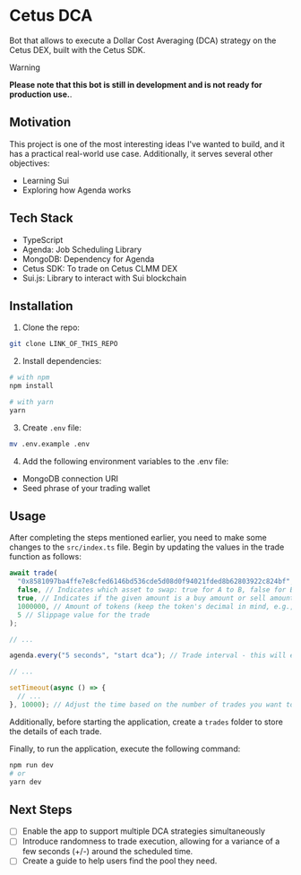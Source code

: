 # Cetus DCA

Bot that allows to execute a Dollar Cost Averaging (DCA) strategy on the Cetus DEX, built with the Cetus SDK.

> [!WARNING]
> **Please note that this bot is still in development and is not ready for production use.**.

## Motivation

This project is one of the most interesting ideas I've wanted to build, and it has a practical real-world use case. Additionally, it serves several other objectives:

- Learning Sui
- Exploring how Agenda works

## Tech Stack

- TypeScript
- Agenda: Job Scheduling Library
- MongoDB: Dependency for Agenda
- Cetus SDK: To trade on Cetus CLMM DEX
- Sui.js: Library to interact with Sui blockchain

## Installation

1. Clone the repo:

```bash
git clone LINK_OF_THIS_REPO
```

2. Install dependencies:

```bash
# with npm
npm install

# with yarn
yarn
```

3. Create `.env` file:

```bash
mv .env.example .env
```

4. Add the following environment variables to the .env file:

- MongoDB connection URI
- Seed phrase of your trading wallet

## Usage

After completing the steps mentioned earlier, you need to make some changes to the `src/index.ts` file. Begin by updating the values in the trade function as follows:

```ts
await trade(
  "0x8581097ba4ffe7e8cfed6146bd536cde5d08d0f94021fded8b62803922c824bf", // Address of the pool you want to trade on
  false, // Indicates which asset to swap: true for A to B, false for B to A
  true, // Indicates if the given amount is a buy amount or sell amount
  1000000, // Amount of tokens (keep the token's decimal in mind, e.g., for SUI has 9 decimals, 1 SUI should be passed as 1000000000)
  5 // Slippage value for the trade
);

// ...

agenda.every("5 seconds", "start dca"); // Trade interval - this will execute the trade every 5 seconds

// ...

setTimeout(async () => {
  // ...
}, 10000); // Adjust the time based on the number of trades you want to execute. For example, with a 10-second duration and a 5-second interval, 2 trades will be executed.
```

Additionally, before starting the application, create a `trades` folder to store the details of each trade.

Finally, to run the application, execute the following command:

```bash
npm run dev
# or
yarn dev
```

## Next Steps

- [ ] Enable the app to support multiple DCA strategies simultaneously
- [ ] Introduce randomness to trade execution, allowing for a variance of a few seconds (+/-) around the scheduled time.
- [ ] Create a guide to help users find the pool they need.
